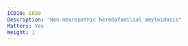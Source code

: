 ```yaml
---
ICD10: E850
Description: "Non-neuropathic heredofamilial amyloidosis"
Matters: Yes
Weight: 1
---
```

